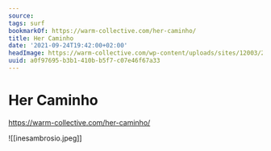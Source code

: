 ```yaml
---
source:
tags: surf
bookmarkOf: https://warm-collective.com/her-caminho/
title: Her Caminho
date: '2021-09-24T19:42:00+02:00'
headImage: https://warm-collective.com/wp-content/uploads/sites/12003/2021/08/inesambrosio.art-44448152_103120537330770_7639272432986118053_n.jpg
uuid: a0f97695-b3b1-410b-b5f7-c07e46f67a33
---
```


# Her Caminho

https://warm-collective.com/her-caminho/

![[inesambrosio.jpeg]]
